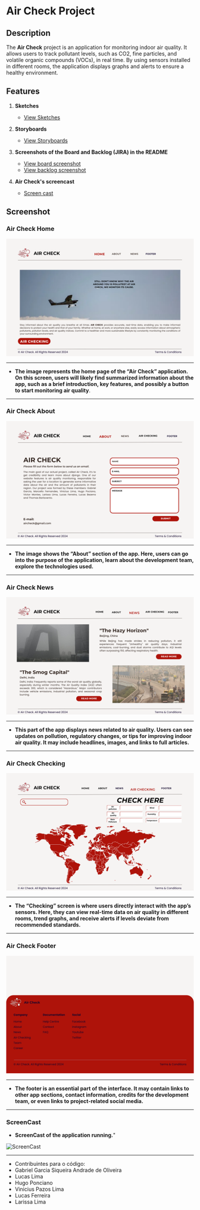 # Air Check Project

## Description

The **Air Check** project is an application for monitoring indoor air quality. It allows users to track pollutant levels, such as CO2, fine particles, and volatile organic compounds (VOCs), in real time. By using sensors installed in different rooms, the application displays graphs and alerts to ensure a healthy environment.

## Features

1. **Sketches**
   - [View Sketches](https://www.canva.com/design/DAGPdL1jPiE/yGPMJjDrRV9zdYg4t_7LGg/edit?utm_content=DAGPdL1jPiE&utm_campaign=designshare&utm_medium=link2&utm_source=sharebutton)

2. **Storyboards**
   - [View Storyboards](https://www.canva.com/design/DAGPbmRTUP8/Na02R1fYH_BTh3oBDriFkA/edit)


3. **Screenshots of the Board and Backlog (JIRA) in the README**
   - [View board screenshot](https://photos.google.com/share/AF1QipPZgEBV-bfVaTrheYdVAacwTxp-Vnxg1Gp6GgrLrAaY-7hY7buwf3Gw4fMGp703PA?key=VzFMbUVQNEJJX2FLZnJmZjB4WXBwaWswbk9rMzh3)
   - [View backlog screenshot](https://photos.google.com/share/AF1QipOwZwLRswJ_NlKKxuW-St5EbQo4-mAwp0rUM2s1s6NrFJ1fS899owJ_AdnTLNHzVw?key=dFIwcjBPbUpmUnU0VEV0bTk5QUhXVk51U3RSamJB)

4. **Air Check's screencast**<br>
   - [Screen cast](https://drive.google.com/file/d/17lv6vka524T4o-mk9uObwuvquenCncN7/view?pli=1)
   
## Screenshot

### Air Check Home
<img alt="Air Check" src="./assets/Air_Check_Home.png">
<hr>

- **The image represents the home page of the “Air Check” application. On this screen, users will likely find summarized information about the app, such as a brief introduction, key features, and possibly a button to start monitoring air quality**.

<hr>

### Air Check About
<img alt="Air Check" src="./assets/Air_Check_About.png">
<hr>

- **The image shows the “About” section of the app. Here, users can go into the purpose of the application, learn about the development team, explore the technologies used.**

<hr>

### Air Check News
<img alt="Air Check" src="./assets/Air_Check_News.png">
<hr>

- **This part of the app displays news related to air quality. Users can see updates on pollution, regulatory changes, or tips for improving indoor air quality. It may include headlines, images, and links to full articles.**

<hr>

### Air Check Checking
<img alt="Air Check" src="./assets/Air_Check_Checking.png">
<hr>

- **The “Checking” screen is where users directly interact with the app’s sensors. Here, they can view real-time data on air quality in different rooms, trend graphs, and receive alerts if levels deviate from recommended standards.**

<hr>

### Air Check Footer
<img alt="Air Check" src="./assets/Air_Check_Footer.png">
<hr>

- **The footer is an essential part of the interface. It may contain links to other app sections, contact information, credits for the development team, or even links to project-related social media.**

<hr>

### ScreenCast

- **ScreenCast of the application running.**"
<img alt="ScreenCast" src="./assets/Air_Check.mp4">

<hr>

- Contribuintes para o código:
- Gabriel Garcia Siqueira Andrade de Oliveira
- Lucas Lima
- Hugo Ponciano
- Vinicius Pazos Lima
- Lucas Ferreira
- Larissa Lima
